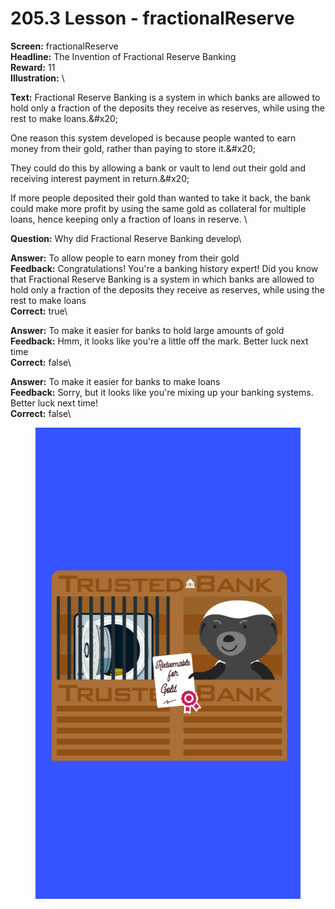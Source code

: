# 205.3 Lesson - fractionalReserve

**Screen:** fractionalReserve\
**Headline:** The Invention of Fractional Reserve Banking\
**Reward:** 11\
**Illustration:** \

**Text:** Fractional Reserve Banking is a system in which banks are allowed to hold only a fraction of the deposits they receive as reserves, while using the rest to make loans.&amp;#x20;

One reason this system developed is because people wanted to earn money from their gold, rather than paying to store it.&amp;#x20;

They could do this by allowing a bank or vault to lend out their gold and receiving interest payment in return.&amp;#x20;

If more people deposited their gold than wanted to take it back, the bank could make more profit by using the same gold as collateral for multiple loans, hence keeping only a fraction of loans in reserve.
\

**Question:** Why did Fractional Reserve Banking develop\

**Answer:** To allow people to earn money from their gold\
**Feedback:** Congratulations! You&#x27;re a banking history expert! Did you know that Fractional Reserve Banking is a system in which banks are allowed to hold only a fraction of the deposits they receive as reserves, while using the rest to make loans\
**Correct:** true\

**Answer:** To make it easier for banks to hold large amounts of gold\
**Feedback:** Hmm, it looks like you&#x27;re a little off the mark. Better luck next time\
**Correct:** false\

**Answer:** To make it easier for banks to make loans\
**Feedback:** Sorry, but it looks like you&#x27;re mixing up your banking systems. Better luck next time!\
**Correct:** false\


<figure><img src="../.gitbook/assets/205-03.png" alt=""><figcaption></figcaption></figure>

